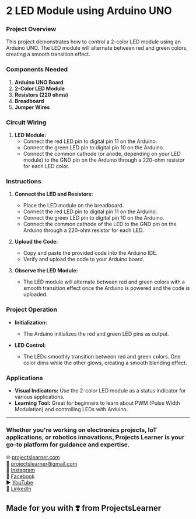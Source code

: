 # 2 LED Module using Arduino UNO

### Project Overview

This project demonstrates how to control a 2-color LED module using an Arduino UNO. The LED module will alternate between red and green colors, creating a smooth transition effect.

### Components Needed

1. **Arduino UNO Board**
2. **2-Color LED Module**
3. **Resistors (220 ohms)**
4. **Breadboard**
5. **Jumper Wires**

### Circuit Wiring

1. **LED Module:**
   - Connect the red LED pin to digital pin 11 on the Arduino.
   - Connect the green LED pin to digital pin 10 on the Arduino.
   - Connect the common cathode (or anode, depending on your LED module) to the GND pin on the Arduino through a 220-ohm resistor for each LED color.

### Instructions

1. **Connect the LED and Resistors:**
   - Place the LED module on the breadboard.
   - Connect the red LED pin to digital pin 11 on the Arduino.
   - Connect the green LED pin to digital pin 10 on the Arduino.
   - Connect the common cathode of the LED to the GND pin on the Arduino through a 220-ohm resistor for each LED.

2. **Upload the Code:**
   - Copy and paste the provided code into the Arduino IDE.
   - Verify and upload the code to your Arduino board.

3. **Observe the LED Module:**
   - The LED module will alternate between red and green colors with a smooth transition effect once the Arduino is powered and the code is uploaded.

### Project Operation

- **Initialization:**
  - The Arduino initializes the red and green LED pins as output.

- **LED Control:**
  - The LEDs smoothly transition between red and green colors. One color dims while the other glows, creating a smooth blending effect.

### Applications

- **Visual Indicators:** Use the 2-color LED module as a status indicator for various applications.
- **Learning Tool:** Great for beginners to learn about PWM (Pulse Width Modulation) and controlling LEDs with Arduino.

---

### Whether you're working on electronics projects, IoT applications, or robotics innovations, Projects Learner is your go-to platform for guidance and expertise.

🌐 [projectslearner.com](https://www.projectslearner.com)  
📧 [projectslearner@gmail.com](mailto:projectslearner@gmail.com)  
📸 [Instagram](https://www.instagram.com/projectslearner/)  
📘 [Facebook](https://www.facebook.com/projectslearner)  
▶️ [YouTube](https://www.youtube.com/@ProjectsLearner)  
📘 [LinkedIn](https://www.linkedin.com/in/projectslearner)  

## Made for you with ❣️ from ProjectsLearner